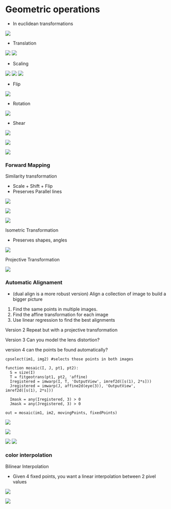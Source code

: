 

# Geometric operations
- In euclidean transformations

![](geometric_operations.jpeg)


- Translation

![](translation_1.jpeg)
![](translation_2.jpeg)

- Scaling
 
![](scaling.jpeg)
![](scaling_2.jpeg)
![](scaling_3.jpeg)

- Flip

![](flip.jpeg)

- Rotation

![](rotation.jpeg)

- Shear

![](shear_img_1.jpeg)

![](shear_img_2.jpeg)

![](shear_img_3.jpeg)



### Forward Mapping
Similarity transformation
- Scale + Shift + Flip
- Preserves Parallel lines

![](forward_mapping.jpeg)

![](forward_mapping_2.jpeg)

![](forward_mapping_3.jpeg)

Isometric Transformation
- Preserves shapes, angles

![](isometric_transformation.jpeg)

Projective Transformation

![](projective_transformation.jpeg)

### Automatic Alignament
- (dual align is a more robust version)
Align a collection of image to build a bigger picture
1. Find the same points in multiple images.
2. Find the affine transformation for each image
3. Use linear regression to find the best alignments

Version 2
Repeat but with a projective transformation

Version 3
Can you model the lens distortion?

version 4
can the points be found automatically?
```
cpselect(im1, img2) #selects those points in both images

function mosaic(I, J, pt1, pt2):
  S = size(I)
  T = fitgeotrans(pt1, pt2, 'affine)
  Iregistered = imwarp(I, T, 'OutputView', imref2d([s(1), 2*s]))
  Jregistered = imwarp(J, affine2d(eye(3)), 'OutputView', imref2d([s(1), 2*s]))
  
  Imask = any(Iregistered, 3) > 0
  Jmask = any(Jregistered, 3) > 0
  
out = mosaic(im1, im2, movingPoints, fixedPoints)
```
![](corresponding_points.jpeg)

![](inverse_transformation.jpeg)

![](forward_transformation.jpeg)
![](backwards_transformation.jpeg)


### color interpolation
Bilinear Interpolation
- Given 4 fixed points, you want a linear interpolation between 2 pivel values

![](bilinear_interpolation.jpeg)

![](other_interpolations.jpeg)

